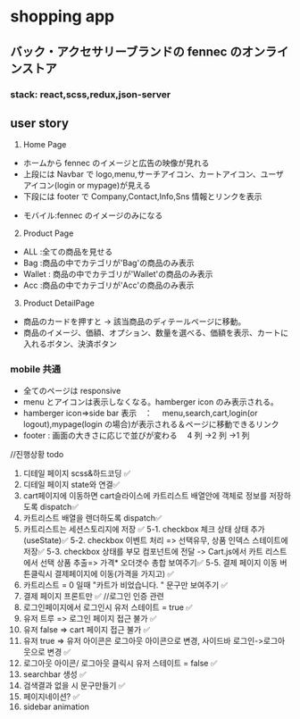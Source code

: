 # shopping app

## バック・アクセサリーブランドの fennec のオンラインストア

### stack: react,scss,redux,json-server

## user story

1. Home Page

- ホームから fennec のイメージと広告の映像が見れる
- 上段には Navbar で logo,menu,サーチアイコン、カートアイコン、ユーザアイコン(login or mypage)が見える
- 下段には footer で Company,Contact,Info,Sns 情報とリンクを表示

* モバイル:fennec のイメージのみになる

2. Product Page

- ALL :全ての商品を見せる
- Bag :商品の中でカテゴリが'Bag'の商品のみ表示
- Wallet : 商品の中でカテゴリが'Wallet'の商品のみ表示
- Acc :商品の中でカテゴリが'Acc'の商品のみ表示

3. Product DetailPage

- 商品のカードを押すと → 該当商品のディテールページに移動。
- 商品のイメージ、価額、オプション、数量を選べる、価額を表示、カートに入れるボタン、決済ボタン

### mobile 共通

- 全てのページは responsive
- menu とアイコンは表示しなくなる。hamberger icon のみ表示される。
- hamberger icon=>side bar 表示　：　 menu,search,cart,login(or logout),mypage(login の場合)が表示される＆ページに移動できるリンク
- footer : 画面の大きさに応じで並びが変わる　 4 列 →2 列 →1 列

//진행상황 todo

1. 디테일 페이지 scss&하드코딩 ✅
2. 디테일 페이지 state와 연결✅
3. cart페이지에 이동하면 cart슬라이스에 카트리스트 배열안에 객체로 정보를 저장하도록 dispatch✅
4. 카트리스트 배열을 렌더하도록 dispatch✅
5. 카트리스트는 세션스토리지에 저장 ✅
   5-1. checkbox 체크 상태 상태 추가(useState)✅
   5-2. checkbox 이벤트 처리 => 선택유무, 상품 인덱스 스테이트에 저장✅
   5-3. checkbox 상태를 부모 컴포넌트에 전달 -> Cart.js에서 카트 리스트에서 선택 상품 추출=> 가격\* 오더갯수 총합 보여주기✅
   5-5. 결제 페이지 이동 버튼클릭시 결제페이지에 이동(가격을 가지고) ✅
6. 카트리스트 = 0 일때 "카트가 비었습니다. " 문구만 보여주기 ✅
7. 결제 페이지 프론트만 ✅
   //로그인 인증 관련
8. 로그인페이지에서 로그인시 유저 스테이트 = true ✅
9. 유저 트루 => 로그인 페이지 접근 불가 ✅
10. 유저 false => cart 페이지 접근 불가 ✅
11. 유저 true => 유저 아이콘은 로그아웃 아이콘으로 변경, 사이드바 로그인->로그아웃으로 변경 ✅
12. 로그아웃 아이콘/ 로그아웃 클릭시 유저 스테이트 = false ✅
13. searchbar 생성 ✅
14. 검색결과 없을 시 문구만들기 ✅
15. 페이지네이션? ✅
16. sidebar animation
